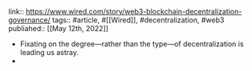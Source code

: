 ---
---

link:: https://www.wired.com/story/web3-blockchain-decentralization-governance/
tags:: #article, #[[Wired]], #decentralization, #web3 
publiahed:: [[May 12th, 2022]]

- Fixating on the degree—rather than the type—of decentralization is leading us astray.
-